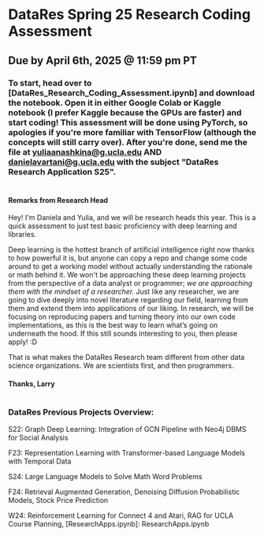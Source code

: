 # DataRes Spring 25 Research Coding Assessment

## Due by April 6th, 2025 @ 11:59 pm PT

### To start, head over to [DataRes_Research_Coding_Assessment.ipynb] and download the notebook. Open it in either Google Colab or Kaggle notebook (I prefer Kaggle because the GPUs are faster) and start coding! This assessment will be done using PyTorch, so apologies if you're more familiar with TensorFlow (although the concepts will still carry over). After you're done, send me the file at yuliaanashkina@g.ucla.edu AND danielavartani@g.ucla.edu with the subject "DataRes Research Application S25".

#

#### Remarks from Research Head

Hey! I'm Daniela and Yulia, and we will be research heads this year.  This is a quick assessment to just test basic proficiency with deep learning and libraries.

Deep learning is the hottest branch of artificial intelligence right now thanks to how powerful it is, but anyone can copy a repo and change some code around to get a working model without actually understanding the rationale or math behind it. We won't be approaching these deep learning projects from the perspective of a data analyst or programmer; *we are approaching them with the mindset of a researcher.* Just like any researcher, we are going to dive deeply into novel literature regarding our field, learning from them and extend them into applications of our liking. In research, we will be focusing on reproducing papers and turning theory into our own code implementations, as this is the best way to learn what’s going on underneath the hood. If this still sounds interesting to you, then please apply! :D

That is what makes the DataRes Research team different from other data science organizations. We are scientists first, and then programmers.

#### Thanks, Larry

#
### DataRes Previous Projects Overview:
  
  S22: Graph Deep Learning: Integration of GCN Pipeline with Neo4j DBMS for Social Analysis
  
  F23: Representation Learning with Transformer-based Language Models with Temporal Data

  S24: Large Language Models to Solve Math Word Problems

  F24: Retrieval Augmented Generation, Denoising Diffusion Probabilistic Models, Stock Price Prediction
  
  W24: Reinforcement Learning for Connect 4 and Atari, RAG for UCLA Course Planning, 
  [ResearchApps.ipynb]: ResearchApps.ipynb

